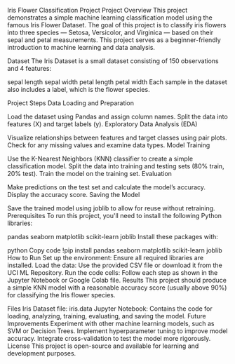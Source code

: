 Iris Flower Classification Project
Project Overview
This project demonstrates a simple machine learning classification model using the famous Iris Flower Dataset. The goal of this project is to classify iris flowers into three species — Setosa, Versicolor, and Virginica — based on their sepal and petal measurements. This project serves as a beginner-friendly introduction to machine learning and data analysis.

Dataset
The Iris Dataset is a small dataset consisting of 150 observations and 4 features:

sepal length
sepal width
petal length
petal width
Each sample in the dataset also includes a label, which is the flower species.

Project Steps
Data Loading and Preparation

Load the dataset using Pandas and assign column names.
Split the data into features (X) and target labels (y).
Exploratory Data Analysis (EDA)

Visualize relationships between features and target classes using pair plots.
Check for any missing values and examine data types.
Model Training

Use the K-Nearest Neighbors (KNN) classifier to create a simple classification model.
Split the data into training and testing sets (80% train, 20% test).
Train the model on the training set.
Evaluation

Make predictions on the test set and calculate the model’s accuracy.
Display the accuracy score.
Saving the Model

Save the trained model using joblib to allow for reuse without retraining.
Prerequisites
To run this project, you'll need to install the following Python libraries:

pandas
seaborn
matplotlib
scikit-learn
joblib
Install these packages with:

python
Copy code
!pip install pandas seaborn matplotlib scikit-learn joblib
How to Run
Set up the environment: Ensure all required libraries are installed.
Load the data: Use the provided CSV file or download it from the UCI ML Repository.
Run the code cells: Follow each step as shown in the Jupyter Notebook or Google Colab file.
Results
This project should produce a simple KNN model with a reasonable accuracy score (usually above 90%) for classifying the Iris flower species.

Files
Iris Dataset file: iris.data
Jupyter Notebook: Contains the code for loading, analyzing, training, evaluating, and saving the model.
Future Improvements
Experiment with other machine learning models, such as SVM or Decision Trees.
Implement hyperparameter tuning to improve model accuracy.
Integrate cross-validation to test the model more rigorously.
License
This project is open-source and available for learning and development purposes.
